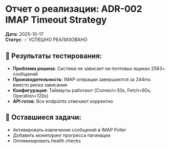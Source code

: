 # Отчет о реализации: ADR-002 IMAP Timeout Strategy
**Дата**: 2025-10-17  
**Статус**: ✅ УСПЕШНО РЕАЛИЗОВАНО

## 🎯 Результаты тестирования:
- **Проблема решена**: Система не зависает на почтовых ящиках 2563+ сообщений
- **Производительность**: IMAP операции завершаются за 244ms вместо риска зависания
- **Конфигурация**: Таймауты работают (Connect=30s, Fetch=60s, Operation=120s)
- **API готов**: Все endpoints отвечают корректно

## 🔧 Оставшиеся задачи:
- Активировать извлечение сообщений в IMAP Poller
- Добавить мониторинг прогресса пагинации
- Оптимизировать health checks
